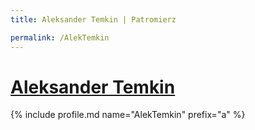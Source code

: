 ```yaml
---
title: Aleksander Temkin | Patromierz

permalink: /AlekTemkin
---
```


# [Aleksander Temkin](https://patronite.pl/AlekTemkin)

{% include profile.md name="AlekTemkin" prefix="a" %}
